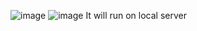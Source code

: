 ![image](https://github.com/GkkyShab/Bitespeed-Backend-Task-Identity-Reconciliation/assets/92249858/f67bb821-62fe-49eb-9744-8f3609a3fc22)
![image](https://github.com/GkkyShab/Bitespeed-Backend-Task-Identity-Reconciliation/assets/92249858/c0c43875-488a-4b92-9cbb-a05de4e378e4)
It will run on local server
